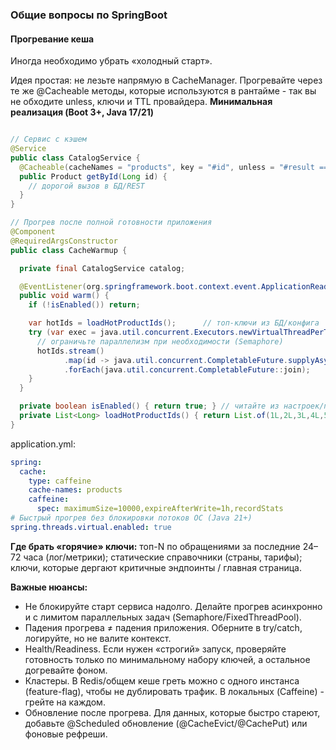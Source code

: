 ### Общие вопросы по SpringBoot

#### Прогревание кеша
Иногда необходимо убрать «холодный старт». 

Идея простая: не лезьте напрямую в CacheManager. Прогревайте через те же @Cacheable методы, которые используются в рантайме - так вы не обходите unless, ключи и TTL провайдера.
**Минимальная реализация (Boot 3+, Java 17/21)**
```java

// Сервис с кэшем
@Service
public class CatalogService {
  @Cacheable(cacheNames = "products", key = "#id", unless = "#result == null")
  public Product getById(Long id) {
    // дорогой вызов в БД/REST
  }
}

// Прогрев после полной готовности приложения
@Component
@RequiredArgsConstructor
public class CacheWarmup {

  private final CatalogService catalog;

  @EventListener(org.springframework.boot.context.event.ApplicationReadyEvent.class)
  public void warm() {
    if (!isEnabled()) return;

    var hotIds = loadHotProductIds();      // топ-ключи из БД/конфига
    try (var exec = java.util.concurrent.Executors.newVirtualThreadPerTaskExecutor()) {
      // ограничьте параллелизм при необходимости (Semaphore)
      hotIds.stream()
            .map(id -> java.util.concurrent.CompletableFuture.supplyAsync(() -> catalog.getById(id), exec))
            .forEach(java.util.concurrent.CompletableFuture::join);
    }
  }

  private boolean isEnabled() { return true; } // читайте из настроек/профиля
  private List<Long> loadHotProductIds() { return List.of(1L,2L,3L,4L,5L); }
}

```
application.yml:
``` yaml
spring:
  cache:
    type: caffeine
    cache-names: products
    caffeine:
      spec: maximumSize=10000,expireAfterWrite=1h,recordStats
# Быстрый прогрев без блокировки потоков ОС (Java 21+)
spring.threads.virtual.enabled: true
```
**Где брать «горячие» ключи:**
топ-N по обращениями за последние 24–72 часа (лог/метрики);
статические справочники (страны, тарифы);
ключи, которые дергают критичные эндпоинты / главная страница.

**Важные нюансы:**
- Не блокируйте старт сервиса надолго. Делайте прогрев асинхронно и с лимитом параллельных задач (Semaphore/FixedThreadPool).
- Падения прогрева ≠ падения приложения. Оберните в try/catch, логируйте, но не валите контекст.
- Health/Readiness. Если нужен «строгий» запуск, проверяйте готовность только по минимальному набору ключей, а остальное догревайте фоном.
- Кластеры. В Redis/общем кеше греть можно с одного инстанса (feature-flag), чтобы не дублировать трафик. В локальных (Caffeine) - грейте на каждом.
- Обновление после прогрева. Для данных, которые быстро стареют, добавьте @Scheduled обновление (@CacheEvict/@CachePut) или фоновые рефреши.